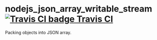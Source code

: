 # nodejs_json_array_writable_stream [![Travis CI badge](https://travis-ci.org/aa6/nodejs_json_array_writable_stream.svg?branch=master) Travis CI](https://travis-ci.org/aa6/nodejs_json_array_writable_stream)
Packing objects into JSON array.